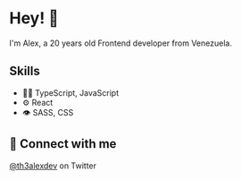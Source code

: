 # Hey! 👋

I'm Alex, a 20 years old Frontend developer from Venezuela.


## Skills

* 👨‍💻 TypeScript, JavaScript
* ⚙️ React
* 👁️ SASS, CSS


## 🔗  Connect with me

[@th3alexdev](https://twitter.com/th3alexdev) on Twitter
